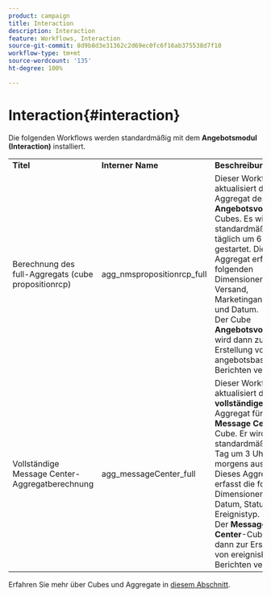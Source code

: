 ```yaml
---
product: campaign
title: Interaction
description: Interaction
feature: Workflows, Interaction
source-git-commit: 8d9b8d3e31362c2d69ec0fc6f16ab375538d7f10
workflow-type: tm+mt
source-wordcount: '135'
ht-degree: 100%

---
```



# Interaction{#interaction}

Die folgenden Workflows werden standardmäßig mit dem **Angebotsmodul (Interaction)** installiert.

<table> 
 <tbody> 
  <tr> 
   <td> <strong>Titel</strong><br /> </td> 
   <td> <strong>Interner Name</strong><br /> </td> 
   <td> <strong>Beschreibung</strong><br /> </td> 
  </tr> 
  <tr> 
   <td> <span class="uicontrol">Berechnung des full-Aggregats (cube propositionrcp)</span> <br /> </td> 
   <td> <span class="uicontrol">agg_nmspropositionrcp_full</span> <br /> </td> 
   <td> Dieser Workflow aktualisiert das <strong>full</strong>-Aggregat des <strong>Angebotsvorschlag</strong>-Cubes. Es wird standardmäßig täglich um 6 Uhr gestartet. Dieses Aggregat erfasst die folgenden Dimensionen: Kanal, Versand, Marketingangebot und Datum.<br /> Der Cube <strong>Angebotsvorschlag</strong> wird dann zur Erstellung von angebotsbasierten Berichten verwendet.<br /> </td> 
  </tr> 
   <tr> 
   <td> <span class="uicontrol">Vollständige Message Center-Aggregatberechnung</span> <br /> </td> 
   <td> <span class="uicontrol">agg_messageCenter_full</span> <br /> </td> 
   <td> Dieser Workflow aktualisiert das <strong>vollständige</strong> Aggregat für den <strong>Message Center</strong>-Cube. Er wird standardmäßig jeden Tag um 3 Uhr morgens ausgelöst. Dieses Aggregat erfasst die folgenden Dimensionen: Kanal, Datum, Status und Ereignistyp.<br /> Der <strong>Message Center</strong>-Cube wird dann zur Erstellung von ereignisbasierten Berichten verwendet. <br /> </td> 
   <td> <br /> </td> 
  </tr> 
 </tbody> 
</table>

Erfahren Sie mehr über Cubes und Aggregate in [diesem Abschnitt](../../v8/reporting/gs-cubes.md).


